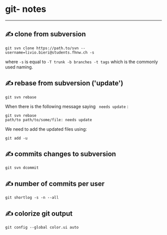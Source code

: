 git- notes
====
---


✍ clone from subversion
---

```git svn clone https://path.to/svn --username=livio.bieri@students.fhnw.ch -s```

where `-s` is equal to `-T trunk -b branches -t tags` which is the commonly used naming.


✍ rebase from subversion ('update')
---

```
git svn rebase
```

When there is the following message saying `` needs update`` : 

```
git svn rebase
path/to path/to/some/file: needs update
```

We need to add the updated files using:

```
git add -u
```

✍ commits changes to subversion
---

```
git svn dcommit
```

✍ number of commits per user
---
```
git shortlog -s -n --all
```

✍ colorize git output
---
```
git config --global color.ui auto
```